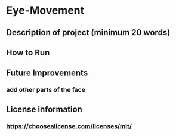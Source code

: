 # Eye-Movement

## Description of project (minimum 20 words) 

## How to Run 

## Future Improvements 
### add other parts of the face

## License information
### https://choosealicense.com/licenses/mit/
